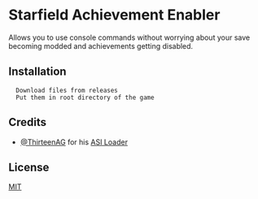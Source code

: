 # Starfield Achievement Enabler

Allows you to use console commands without worrying about your save becoming modded and achievements getting disabled.




## Installation


```
  Download files from releases
  Put them in root directory of the game
```
    
## Credits

- [@ThirteenAG](https://github.com/ThirteenAG) for his [ASI Loader](https://github.com/ThirteenAG/Ultimate-ASI-Loader)


## License

[MIT](https://choosealicense.com/licenses/mit/)
